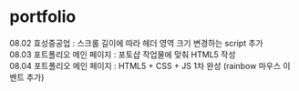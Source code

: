 # portfolio<br>

08.02 효성중공업 : 스크롤 길이에 따라 헤더 영역 크기 변경하는 script 추가<br>
08.03 포트폴리오 메인 페이지 : 포토샵 작업물에 맞춰 HTML5 작성<br>
08.04 포트폴리오 메인 페이지 : HTML5 + CSS + JS 1차 완성 (rainbow 마우스 이벤트 추가)<br>
